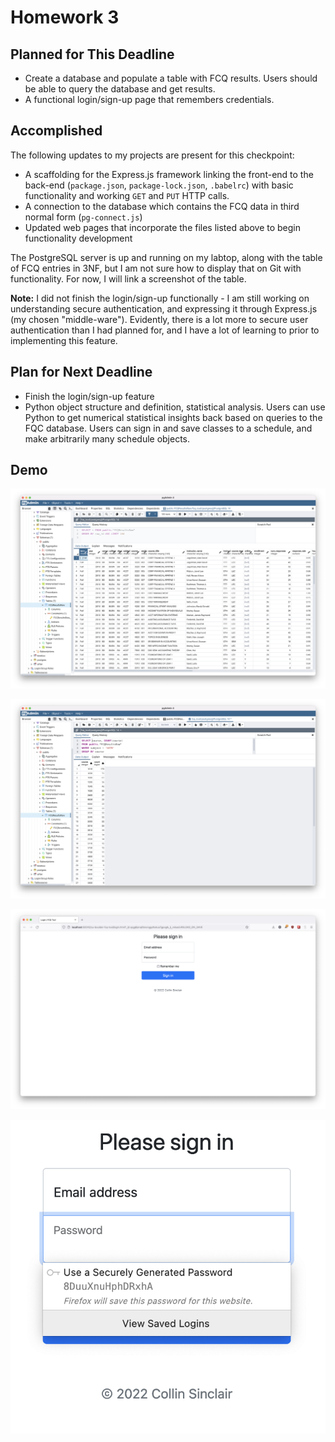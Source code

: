 # Homework 3

## Planned for This Deadline

* Create a database and populate a table with FCQ results. Users should be able to query the database and get results.
* A functional login/sign-up page that remembers credentials.

## Accomplished

The following updates to my projects are present for this checkpoint:

* A scaffolding for the Express.js framework linking the front-end to the back-end (`package.json`, `package-lock.json`, `.babelrc`) with basic functionality and working `GET` and `PUT` HTTP calls.
* A connection to the database which contains the FCQ data in third normal form (`pg-connect.js`)
* Updated web pages that incorporate the files listed above to begin functionality development

The PostgreSQL server is up and running on my labtop, along with the table of FCQ entries in 3NF, but I am not sure how to display that on Git with functionality. For now, I will link a screenshot of the table.

**Note:** I did not finish the login/sign-up functionally - I am still working on understanding secure authentication, and expressing it through Express.js (my chosen "middle-ware"). Evidently, there is a lot more to secure user authentication than I had planned for, and I have a lot of learning to prior to implementing this feature.

## Plan for Next Deadline

* Finish the login/sign-up feature
* Python object structure and definition, statistical analysis. Users can use Python to get numerical statistical insights back based on queries to the FQC database. Users can sign in and save classes to a schedule, and make arbitrarily many schedule objects.

## Demo

![FCQ Database](https://github.com/collinsinclair/cu-boulder-fcq-tool/blob/main/checkpoints/fcq-database.png)

![FCQ Database Example](https://github.com/collinsinclair/cu-boulder-fcq-tool/blob/main/checkpoints/fcq-database-example.png)

![Login Page](https://github.com/collinsinclair/cu-boulder-fcq-tool/blob/main/checkpoints/login.png)

![Password Suggestion](https://github.com/collinsinclair/cu-boulder-fcq-tool/blob/main/checkpoints/password-suggestion.png)
